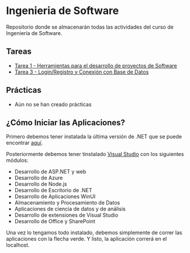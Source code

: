 # Ingenieria de Software
Repositorio donde se almacenarán todas las actividades del curso de Ingeniería de Software.

## Tareas
 - [Tarea 1 - Herramientas para el desarrollo de proyectos de Software](./Tarea1/)
 - [Tarea 3 - Login/Registro y Conexión con Base de Datos](./Tarea3/)

## Prácticas
 - Aún no se han creado prácticas

## ¿Cómo Iniciar las Aplicaciones?
Primero debemos tener instalada la última versión de .NET que se puede encontrar [aquí](https://dotnet.microsoft.com/es-es/).

Posteriormente debemos tener tinstalado [Visual Studio](https://visualstudio.microsoft.com/es/) con los siguientes módulos:
 - Desarrollo de ASP.NET y web
 - Desarrollo de Azure
 - Desarrollo de Node.js
 - Desarrollo de Escritorio de .NET
 - Desarrollo de Aplicaciones WinUI
 - Almacenamiento y Procesamiento de Datos
 - Aplicaciones de ciencia de datos y de análisis
 - Desarrollo de extensiones de Visual Studio
 - Desarrollo de Office y SharePoint

Una vez lo tengamos todo instalado, debemos simplemente de correr las aplicaciones con la flecha verde. Y listo, la aplicación correrá en el localhost.
